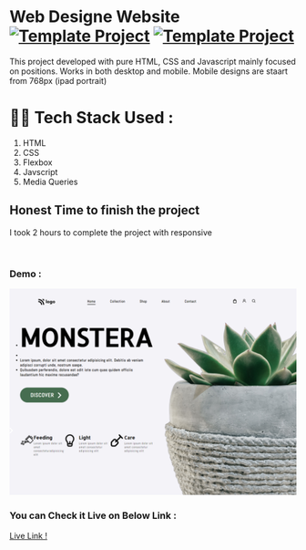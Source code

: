 # Web Designe Website [![Template Project](https://img.shields.io/badge/Template-Project-red)](http://www.gnu.org/licenses/agpl-3.0) [![Template Project](https://img.shields.io/badge/Technologies%20-HTML%2FCSS-brightgreen)](http://www.gnu.org/licenses/agpl-3.0)

This project developed with pure HTML, CSS and Javascript mainly focused on positions. Works in both desktop and mobile. Mobile designs are staart from 768px (ipad portrait)


# 👩‍💻 Tech Stack Used :

1. HTML
2. CSS
3. Flexbox
4. Javscript 
5. Media Queries



## Honest Time to finish the project

I took 2 hours to complete the project with responsive


<br/>

### Demo :

![Web Site Image](https://github.com/anitha-nagadasarink/06-Plant-Home-Page/blob/HTML-CSS-Projects/photos/demo.png)

### You can Check it Live on Below Link :

[Live Link !](https://plant-shopping-webpage.netlify.app/)